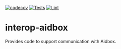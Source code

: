 [![codecov](https://codecov.io/gh/projectronin/interop-publishers/branch/master/graph/badge.svg?token=ayosY0YP0o&flag=aidbox)](https://app.codecov.io/gh/projectronin/interop-publishers/branch/master)
[![Tests](https://github.com/projectronin/interop-publishers/actions/workflows/aidbox_test.yml/badge.svg)](https://github.com/projectronin/interop-publishers/actions/workflows/aidbox_test.yml)
[![Lint](https://github.com/projectronin/interop-publishers/actions/workflows/lint.yml/badge.svg)](https://github.com/projectronin/interop-publishers/actions/workflows/lint.yml)

# interop-aidbox

Provides code to support communication with Aidbox.
